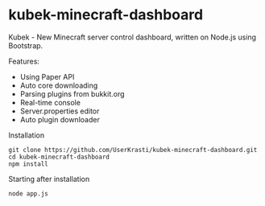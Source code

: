 # kubek-minecraft-dashboard
Kubek - New Minecraft server control dashboard, written on Node.js using Bootstrap.

Features:
- Using Paper API
- Auto core downloading
- Parsing plugins from bukkit.org
- Real-time console
- Server.properties editor
- Auto plugin downloader

Installation
```
git clone https://github.com/UserKrasti/kubek-minecraft-dashboard.git
cd kubek-minecraft-dashboard
npm install
```

Starting after installation
```
node app.js
```
